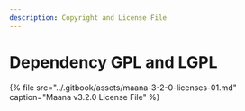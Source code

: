 ```yaml
---
description: Copyright and License File
---
```


# Dependency GPL and LGPL

{% file src="../.gitbook/assets/maana-3-2-0-licenses-01.md" caption="Maana v3.2.0 License File" %}




